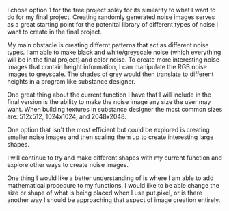 I chose option 1 for the free project soley for its similarity to what I want to do for my final project. Creating randomly generated noise images serves as a great starting point for the potenital library of different types of noise I want to create in the final project. 

My main obstacle is creating differnt patterns that act as different noise types. I am able to make black and white/greyscale noise (which everything will be in the final project) and color noise. To create more interesting noise images that contain height information, I can manipulate the RGB noise images to greyscale. The shades of grey would then translate to different heights in a program like substance designer. 

One great thing about the current function I have that I will include in the final version is the ability to make the noise image any size the user may want. When building textures in substance designer the most common sizes are: 512x512, 1024x1024, and 2048x2048. 

One option that isn't the most efficient but could be explored is creating smaller noise images and then scaling them up to create interesting large shapes. 

I will continue to try and make different shapes with my current function and explore other ways to create noise images.

One thing I would like a better understanding of is where I am able to add mathematical procedure to my functions. I would like to be able change the size or shape of what is being placed when I use put.pixel, or is there another way I should be approaching that aspect of image creation entirely.